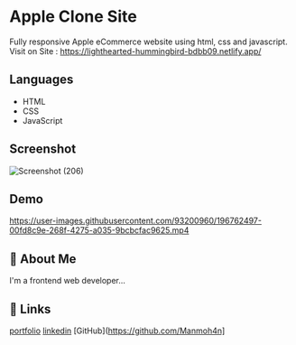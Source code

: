 # Apple Clone Site
Fully responsive Apple eCommerce website using html, css and javascript.
Visit on Site : https://lighthearted-hummingbird-bdbb09.netlify.app/

## Languages
- HTML
- CSS
- JavaScript

## Screenshot
![Screenshot (206)](![image](https://github.com/Manmoh4n/Inteleccess_Assingment/assets/90148527/5fa95646-be08-4762-bde0-0cff3be81a5d)
)

## Demo
https://user-images.githubusercontent.com/93200960/196762497-00fd8c9e-268f-4275-a035-9bcbcfac9625.mp4

## 🚀 About Me
I'm a frontend web developer...

## 🔗 Links
[portfolio](https://manmoh4n.github.io/Personal_Portfolio/)
[linkedin](https://www.linkedin.com/in/manmohan-kumar-0a0519218/)
[GitHub](https://github.com/Manmoh4n]
